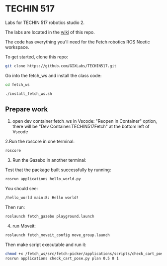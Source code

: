 # TECHIN 517

Labs for TECHIN 517 robotics studio 2.

The labs are located in the [wiki](https://github.com/GIXLabs/TECHIN517/wiki) of this repo.

The code has everything you'll need for the Fetch robotics ROS Noetic workspace.

To get started, clone this repo:

```bash
git clone https://github.com/GIXLabs/TECHIN517.git
```

Go into the fetch_ws and install the class code:

```bash
cd fetch_ws
```

```bash
./install_fetch_ws.sh
```
## Prepare work

1. open dev container fetch_ws in Vscode: "Reopen in Container" option, there will be "Dev Container:TECHIN517Fetch" at the bottom left of Vscode

2.Run the roscore in one terminal:
```bash
roscore
```

3. Run the Gazebo in another terminal:

Test that the package built successfully by running:

```bash
rosrun applications hello_world.py
```
You should see:
```bash
/hello_world main:8: Hello world!
```
Then run:
```bash
roslaunch fetch_gazebo playground.launch
```
4. run Moveit:
```bash
roslaunch fetch_moveit_config move_group.launch
```
Then make script executable and run it:
```bash
chmod +x /fetch_ws/src/fetch-picker/applications/scripts/check_cart_pose.py
rosrun applications check_cart_pose.py plan 0.5 0 1
```





